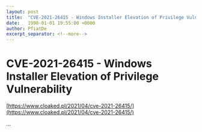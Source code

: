 ```yaml
---
layout: post
title:  "CVE-2021-26415 - Windows Installer Elevation of Privilege Vulnerability"
date:   1990-01-01 19:55:00 +0000
author: PfiatDe
excerpt_separator: <!--more-->
---
```


# CVE-2021-26415 - Windows Installer Elevation of Privilege Vulnerability

[https://www.cloaked.pl/2021/04/cve-2021-26415/](https://www.cloaked.pl/2021/04/cve-2021-26415/)

...
<!--more-->
